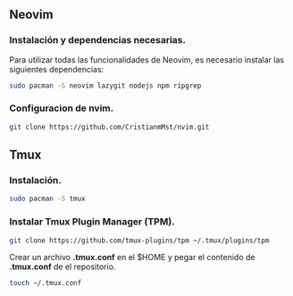 ## Neovim

### Instalación y dependencias necesarias.

Para utilizar todas las funcionalidades de Neovim, es necesario instalar las siguientes dependencias:

```bash
sudo pacman -S neovim lazygit nodejs npm ripgrep
```

### Configuracion de nvim.

```bash
git clone https://github.com/CristianmMst/nvim.git
```

## Tmux

### Instalación.

```bash
sudo pacman -S tmux
```

### Instalar Tmux Plugin Manager (TPM).

```bash
git clone https://github.com/tmux-plugins/tpm ~/.tmux/plugins/tpm
```

Crear un archivo **.tmux.conf** en el $HOME y pegar el contenido de **.tmux.conf** de el repositorio.

```bash
touch ~/.tmux.conf
```
